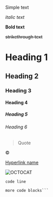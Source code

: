 Simple text

_italic text_

**Bold text**

~~strikethrough text~~

# Heading 1

## Heading 2

### Heading 3

#### Heading 4

##### Heading 5

###### Heading 6

> Quote

&copy; 

[Hyperlink name](https://github.com/JonathanCharalambous/holbertonschool-simple_shell)

![OCTOCAT](https://avatars1.githubusercontent.com/u/9919?v=4)

`code line`

```code blocks
more code blocks```

